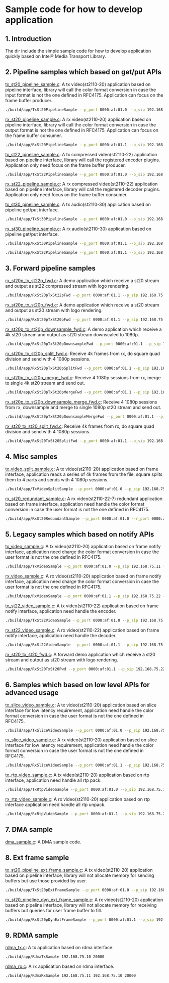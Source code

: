 # Sample code for how to develop application

## 1. Introduction

The dir include the simple sample code for how to develop application quickly based on Intel® Media Transport Library.

## 2. Pipeline samples which based on get/put APIs

[tx_st20_pipeline_sample.c](tx_st20_pipeline_sample.c): A tx video(st2110-20) application based on pipeline interface, library will call the color format conversion in case the input format is not the one defined in RFC4175. Application can focus on the frame buffer producer.

```bash
./build/app/TxSt20PipelineSample --p_port 0000:af:01.0 --p_sip 192.168.75.11 --p_tx_ip 239.168.75.20
```

[rx_st20_pipeline_sample.c](rx_st20_pipeline_sample.c): A rx video(st2110-20) application based on pipeline interface, library will call the color format conversion in case the output format is not the one defined in RFC4175. Application can focus on the frame buffer consumer.

```bash
./build/app/RxSt20PipelineSample --p_port 0000:af:01.1 --p_sip 192.168.75.22 --p_rx_ip 239.168.75.20
```

[tx_st22_pipeline_sample.c](tx_st22_pipeline_sample.c): A tx compressed video(st2110-22) application based on pipeline interface, library will call the registered encoder plugins. Application only need focus on the frame buffer producer.

```bash
./build/app/TxSt22PipelineSample --p_port 0000:af:01.0 --p_sip 192.168.75.11 --p_tx_ip 239.168.75.22
```

[rx_st22_pipeline_sample.c](rx_st22_pipeline_sample.c): A rx compressed video(st2110-22) application based on pipeline interface, library will call the registered decoder plugins. Application only need focus on the frame buffer consumer.

[tx_st30_pipeline_sample.c](tx_st30_pipeline_sample.c): A tx audio(st2110-30) application based on pipeline get/put interface.

```bash
./build/app/TxSt30PipelineSample --p_port 0000:af:01.0 --p_sip 192.168.75.11 --p_tx_ip 239.168.75.30
```

[rx_st30_pipeline_sample.c](rx_st30_pipeline_sample.c): A rx audio(st2110-30) application based on pipeline get/put interface.

```bash
./build/app/RxSt30PipelineSample --p_port 0000:af:01.1 --p_sip 192.168.75.22 --p_rx_ip 239.168.75.30
```

```bash
./build/app/RxSt22PipelineSample --p_port 0000:af:01.1 --p_sip 192.168.75.22 --p_rx_ip 239.168.75.22
```

## 3. Forward pipeline samples

[rx_st20p_tx_st22p_fwd.c](fwd/rx_st20p_tx_st22p_fwd.c): A demo application which receive a st20 stream and output as st22 compressed stream with logo rendering.

```bash
./build/app/RxSt20pTxSt22pFwd --p_port 0000:af:01.1 --p_sip 192.168.75.22 --p_rx_ip 239.168.75.20 --p_fwd_ip 239.168.75.21
```

[rx_st20p_tx_st20p_fwd.c](fwd/rx_st20p_tx_st20p_fwd.c): A demo application which receive a st20 stream and output as st20 stream with logo rendering.

```bash
./build/app/RxSt20pTxSt20pFwd --p_port 0000:af:01.1 --p_sip 192.168.75.22 --p_rx_ip 239.168.75.20 --p_fwd_ip 239.168.75.21
```

[rx_st20p_tx_st20p_downsample_fwd.c](fwd/rx_st20p_tx_st20p_fwd.c): A demo application which receive a 4k st20 stream and output as st20 stream downscaled to 1080p.

```bash
./build/app/RxSt20pTxSt20pDownsampleFwd --p_port 0000:af:01.1 --p_sip 192.168.75.22 --p_rx_ip 239.168.75.20 --p_fwd_ip 239.168.75.21 --width 3840 --height 2160
```

[rx_st20p_tx_st20p_split_fwd.c](fwd/rx_st20p_tx_st20p_split_fwd.c): Receive 4k frames from rx, do square quad division and send with 4 1080p sessions.

```bash
./build/app/RxSt20pTxSt20pSplitFwd --p_port 0000:af:01.1 --p_sip 192.168.75.22 --p_rx_ip 239.168.75.20 --p_fwd_ip 239.168.75.21 --width 3840 --height 2160
```

[rx_st20p_tx_st20p_merge_fwd.c](fwd/rx_st20p_tx_st20p_merge_fwd.c): Receive 4 1080p sessions from rx, merge to single 4k st20 stream and send out.

```bash
./build/app/RxSt20pTxSt20pMergeFwd --p_port 0000:af:01.1 --p_sip 192.168.75.22 --p_rx_ip 239.168.75.20 --p_fwd_ip 239.168.75.21 --width 3840 --height 2160
```

[rx_st20p_tx_st20p_downsample_merge_fwd.c](fwd/rx_st20p_tx_st20p_merge_fwd.c): Receive 4 1080p sessions from rx, downsample and merge to single 1080p st20 stream and send out.

```bash
./build/app/RxSt20pTxSt20pDownsampleMergeFwd --p_port 0000:af:01.1 --p_sip 192.168.75.22 --p_rx_ip 239.168.75.20 --p_fwd_ip 239.168.75.21
```

[rx_st20_tx_st20_split_fwd.c](fwd/rx_st20_tx_st20_split_fwd.c): Receive 4k frames from rx, do square quad division and send with 4 1080p sessions.

```bash
./build/app/RxSt20TxSt20SplitFwd --p_port 0000:af:01.1 --p_sip 192.168.75.22 --p_rx_ip 239.168.75.20 --p_fwd_ip 239.168.75.21 --width 3840 --height 2160
```

## 4. Misc samples

[tx_video_split_sample.c](tx_video_split_sample.c): A tx video(st2110-20) application based on frame interface, application reads a series of 4k frames from the file, square splits them to 4 parts and sends with 4 1080p sessions.

```bash
./build/app/TxVideoSplitSample --p_port 0000:af:01.0 --p_sip 192.168.75.11 --p_tx_ip 239.168.75.20
```

[rx_st20_redundant_sample.c](rx_st20_redundant_sample.c): A rx video(st2110-22-7) redundant application based on frame interface, application need handle the color format conversion in case the user format is not the one defined in RFC4175.

```bash
./build/app/RxSt20RedundantSample --p_port 0000:af:01.0 --r_port 0000:af:01.1 --p_sip 192.168.77.11 --r_sip 192.168.77.12 --p_rx_ip 239.168.77.20 --r_rx_ip 239.168.77.21
```

## 5. Legacy samples which based on notify APIs

[tx_video_sample.c](legacy/tx_video_sample.c): A tx video(st2110-20) application based on frame notify interface, application need charge the color format conversion in case the user format is not the one defined in RFC4175.

```bash
./build/app/TxVideoSample --p_port 0000:af:01.0 --p_sip 192.168.75.11 --p_tx_ip 239.168.75.20
```

[rx_video_sample.c](legacy/rx_video_sample.c): A rx video(st2110-20) application based on frame notify interface, application need charge the color format conversion in case the user format is not the one defined in RFC4175.

```bash
./build/app/RxVideoSample --p_port 0000:af:01.1 --p_sip 192.168.75.22 --p_rx_ip 239.168.75.20
```

[tx_st22_video_sample.c](legacy/tx_st22_video_sample.c): A tx video(st2110-22) application based on frame notify interface, application need handle the encoder.

```bash
./build/app/TxSt22VideoSample --p_port 0000:af:01.0 --p_sip 192.168.75.11 --p_tx_ip 239.168.75.20
```

[rx_st22_video_sample.c](legacy/rx_st22_video_sample.c): A rx video(st2110-22) application based on frame notify interface, application need handle the decoder.

```bash
./build/app/RxSt22VideoSample --p_port 0000:af:01.1 --p_sip 192.168.75.22 --p_rx_ip 239.168.75.20
```

[rx_st20_tx_st20_fwd.c](legacy/rx_st20_tx_st20_fwd.c): A forward demo application which receive a st20 stream and output as st20 stream with logo rendering.

```bash
./build/app/RxSt20TxSt20Fwd --p_port 0000:af:01.1 --p_sip 192.168.75.22 --p_rx_ip 239.168.75.20 --p_fwd_ip 239.168.75.21
```

## 6. Samples which based on low level APIs for advanced usage

[tx_slice_video_sample.c](low_level/tx_slice_video_sample.c): A tx video(st2110-20) application based on slice interface for low latency requirement, application need handle the color format conversion in case the user format is not the one defined in RFC4175.

```bash
./build/app/TxSliceVideoSample --p_port 0000:af:01.0 --p_sip 192.168.75.11 --p_tx_ip 239.168.75.20
```

[rx_slice_video_sample.c](low_level/rx_slice_video_sample.c): A rx video(st2110-20) application based on slice interface for low latency requirement, application need handle the color format conversion in case the user format is not the one defined in RFC4175.

```bash
./build/app/RxSliceVideoSample --p_port 0000:af:01.1 --p_sip 192.168.75.22 --p_rx_ip 239.168.75.20
```

[tx_rtp_video_sample.c](low_level/tx_rtp_video_sample.c): A tx video(st2110-20) application based on rtp interface, application need handle all rtp pack.

```bash
./build/app/TxRtpVideoSample --p_port 0000:af:01.0 --p_sip 192.168.75.11 --p_tx_ip 239.168.75.20
```

[rx_rtp_video_sample.c](low_level/rx_rtp_video_sample.c): A rx video(st2110-20) application based on rtp interface application need handle all rtp unpack.

```bash
./build/app/RxRtpVideoSample --p_port 0000:af:01.1 --p_sip 192.168.75.22 --p_rx_ip 239.168.75.20
```

## 7. DMA sample

[dma_sample.c](dma/dma_sample.c): A DMA sample code.

## 8. Ext frame sample

[tx_st20_pipeline_ext_frame_sample.c](ext_frame/tx_st20_pipeline_ext_frame_sample.c): A tx video(st2110-20) application based on pipeline interface, library will not allocate memory for sending buffers but use those provided by user.

```bash
./build/app/TxSt20pExtFrameSample --p_port 0000:af:01.0 --p_sip 192.168.75.11 --p_tx_ip 239.168.75.20
```

[rx_st20_pipeline_dyn_ext_frame_sample.c](ext_frame/rx_st20_pipeline_dyn_ext_frame_sample.c): A rx video(st2110-20) application based on pipeline interface, library will not allocate memory for receiving buffers but queries for user frame buffer to fill.

```bash
./build/app/RxSt20pDynExtFrameSample --p_port 0000:af:01.1 --p_sip 192.168.75.22 --p_rx_ip 239.168.75.20
```

## 9. RDMA sample

[rdma_tx.c](rdma/rdma_tx.c): A tx application based on rdma interface.

```bash
./build/app/RdmaTxSample 192.168.75.10 20000
```

[rdma_rx.c](rdma/rdma_rx.c): A rx application based on rdma interface.

```bash
./build/app/RdmaRxSample 192.168.75.11 192.168.75.10 20000
```
